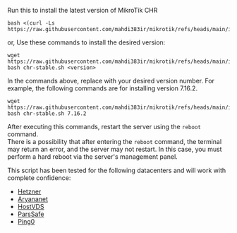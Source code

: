 Run this to install the latest version of MikroTik CHR
```
bash <(curl -Ls https://raw.githubusercontent.com/mahdi383ir/mikrotik/refs/heads/main/install.sh)
```
or, Use these commands to install the desired version:
```
wget https://raw.githubusercontent.com/mahdi383ir/mikrotik/refs/heads/main/install.sh
bash chr-stable.sh <version>
```
In the commands above, replace <version> with your desired version number. For example, the following commands are for installing version 7.16.2.
```
wget https://raw.githubusercontent.com/mahdi383ir/mikrotik/refs/heads/main/install.sh
bash chr-stable.sh 7.16.2
```
After executing this commands, restart the server using the `reboot` command.  
There is a possibility that after entering the `reboot` command, the terminal may return an error, and the server may not restart. In this case, you must perform a hard reboot via the server's management panel.

This script has been tested for the following datacenters and will work with complete confidence:
- [Hetzner](https://www.hetzner.com)
- [Aryananet](https://my.aryananet.com)
- [HostVDS](https://hostvds.com)
- [ParsSafe](https://parssafe.com)
- [Ping0](https://ping0.network)
